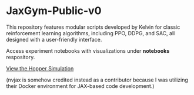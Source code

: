 # JaxGym-Public-v0

This repository features modular scripts developed by Kelvin for classic reinforcement learning algorithms, including PPO, DDPG, and SAC, all designed with a user-friendly interface.

Access experiment notebooks with visualizations under **notebooks** respository.

[View the Hopper Simulation](https://rawcdn.githack.com/KelvinzLi/JaxGym-Public-v0/b7388ddb5ba0a7a9a8fa63de1bd76f7dcc67b050/notebooks/brax/Hopper/hopper_sim.html)

(nvjax is somehow credited instead as a contributor because I was utilizing their Docker environment for JAX-based code development.)
